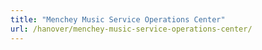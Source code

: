 ```yaml
---
title: "Menchey Music Service Operations Center"
url: /hanover/menchey-music-service-operations-center/
---
```

